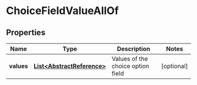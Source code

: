 

# ChoiceFieldValueAllOf


## Properties

Name | Type | Description | Notes
------------ | ------------- | ------------- | -------------
**values** | [**List&lt;AbstractReference&gt;**](AbstractReference.md) | Values of the choice option field |  [optional]




